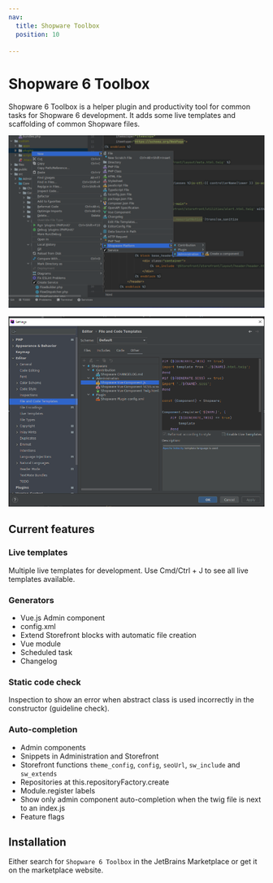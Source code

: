 ```yaml
---
nav:
  title: Shopware Toolbox
  position: 10

---
```


# Shopware 6 Toolbox

Shopware 6 Toolbox is a helper plugin and productivity tool for common tasks for Shopware 6 development. It adds some live templates and scaffolding of common Shopware files.

![Shopware Toolbox Screenshot 1](../../../assets/shopware-toolbox-1.png)

![Shopware Toolbox Screenshot 2](../../../assets/shopware-toolbox-2.png)

## Current features

### Live templates

Multiple live templates for development. Use Cmd/Ctrl + J to see all live templates available.

### Generators

* Vue.js Admin component
* config.xml
* Extend Storefront blocks with automatic file creation
* Vue module
* Scheduled task
* Changelog

### Static code check

Inspection to show an error when abstract class is used incorrectly in the constructor (guideline check).

### Auto-completion

* Admin components
* Snippets in Administration and Storefront
* Storefront functions `theme_config`, `config`, `seoUrl`, `sw_include` and `sw_extends`
* Repositories at this.repositoryFactory.create
* Module.register labels
* Show only admin component auto-completion when the twig file is next to an index.js
* Feature flags

## Installation

Either search for `Shopware 6 Toolbox` in the JetBrains Marketplace or get it on the marketplace website.

<PageRef page="https://plugins.jetbrains.com/plugin/17632-shopware-6-toolbox" title="Shopware 6 Toolbox on JetBrains Marketplace" target="_blank" />
